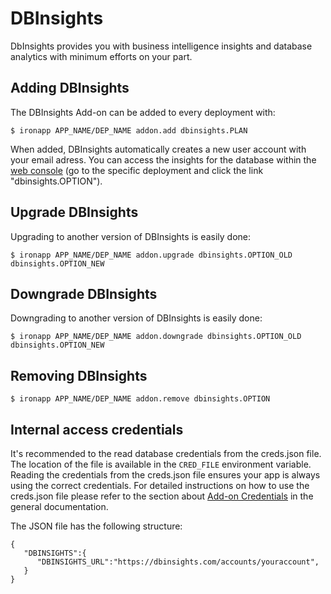 # DBInsights

DbInsights provides you with business intelligence insights and database analytics with minimum efforts on your part.

## Adding DBInsights

The DBInsights Add-on can be added to every deployment with:

~~~
$ ironapp APP_NAME/DEP_NAME addon.add dbinsights.PLAN
~~~

When added, DBInsights automatically creates a new user account with your email adress. You can access the insights for the database within the [web console](https://www.cloudcontrol.com/console) (go to the specific deployment and click the link "dbinsights.OPTION").

## Upgrade DBInsights

Upgrading to another version of DBInsights is easily done:

~~~
$ ironapp APP_NAME/DEP_NAME addon.upgrade dbinsights.OPTION_OLD dbinsights.OPTION_NEW 
~~~

## Downgrade DBInsights

Downgrading to another version of DBInsights is easily done:

~~~
$ ironapp APP_NAME/DEP_NAME addon.downgrade dbinsights.OPTION_OLD dbinsights.OPTION_NEW 
~~~

## Removing DBInsights

~~~
$ ironapp APP_NAME/DEP_NAME addon.remove dbinsights.OPTION
~~~

## Internal access credentials

It's recommended to the read database credentials from the creds.json file. The location of the file is available in the `CRED_FILE` environment variable. Reading the credentials from the creds.json file ensures your app is always using the correct credentials. For detailed instructions on how to use the creds.json file please refer to the section about [Add-on Credentials](https://www.cloudcontrol.com/dev-center/platform-documentation#add-ons) in the general documentation.

The JSON file has the following structure:

~~~
{
   "DBINSIGHTS":{
      "DBINSIGHTS_URL":"https://dbinsights.com/accounts/youraccount",
   }
}
~~~

